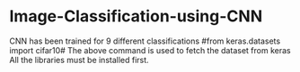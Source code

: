 # Image-Classification-using-CNN
CNN has been trained for 9 different classifications
#from keras.datasets import cifar10#
The above command is used to fetch the dataset from keras 
All the libraries must be installed first.
